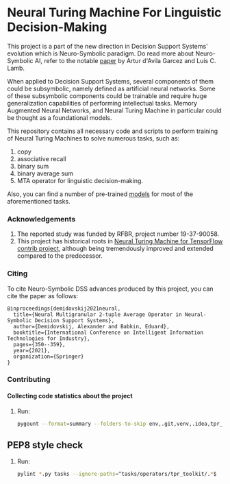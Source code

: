 # Neural Turing Machine For Linguistic Decision-Making

This project is a part of the new direction in Decision Support Systems' evolution which is 
Neuro-Symbolic paradigm. Do read more about Neuro-Symbolic AI, refer to the notable 
[paper](https://arxiv.org/abs/2012.05876)
by Artur d'Avila Garcez and Luis C. Lamb.

When applied to Decision Support Systems, several components of them could be subsymbolic, namely
defined as artificial neural networks. Some of these subsymbolic components could be trainable and require
huge generalization capabilities of performing intellectual tasks. Memory Augmented Neural Networks, and 
Neural Turing Machine in particular could be thought as a foundational models.

This repository contains all necessary code and scripts to perform training of Neural Turing Machines to solve 
numerous tasks, such as:

1. copy
2. associative recall
3. binary sum
4. binary average sum
5. MTA operator for linguistic decision-making.

Also, you can find a number of pre-trained [models](./trained_models) for most of the aforementioned tasks.

### Acknowledgements

1. The reported study was funded by RFBR, project number 19-37-90058.
2. This project has historical roots in 
   [Neural Turing Machine for TensorFlow contrib project](https://github.com/MarkPKCollier/NeuralTuringMachine), 
   although
   being tremendously improved and extended compared to the predecessor.

### Citing

To cite Neuro-Symbolic DSS advances produced by this project, you can cite the paper as follows:

```text
@inproceedings{demidovskij2021neural,
  title={Neural Multigranular 2-tuple Average Operator in Neural-Symbolic Decision Support Systems},
  author={Demidovskij, Alexander and Babkin, Eduard},
  booktitle={International Conference on Intelligent Information Technologies for Industry},
  pages={350--359},
  year={2021},
  organization={Springer}
}
```

### Contributing

#### Collecting code statistics about the project

1. Run:
   ```bash
   pygount --format=summary --folders-to-skip env,.git,venv,.idea,tpr_toolkit --suffix py,sh .
   ```
   
## PEP8 style check

1. Run:

   ```bash
   pylint *.py tasks --ignore-paths=^tasks/operators/tpr_toolkit/.*$
   ```

